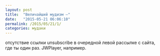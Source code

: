```yaml
---
layout: post
title:  "Величайший мудизм —"
date:   "2015-05-21 06:06:10"
permalink: /2015/05/21/1/
categories: мудаки
---
```

отсутствие ссылки unsubscribe в очередной левой рассылке с сайта, где ты один раз.
JWPlayer, например.


